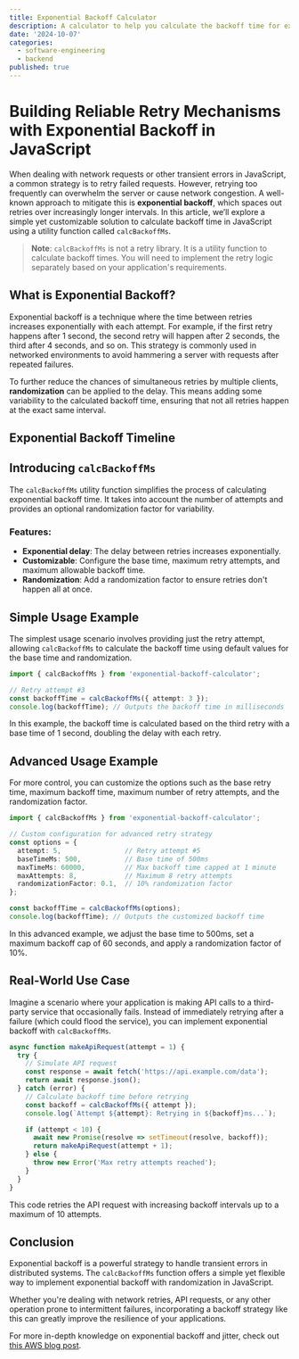 ```yaml
---
title: Exponential Backoff Calculator
description: A calculator to help you calculate the backoff time for exponential backoff.
date: '2024-10-07'
categories:
  - software-engineering
  - backend
published: true
---
```


# Building Reliable Retry Mechanisms with Exponential Backoff in JavaScript

When dealing with network requests or other transient errors in JavaScript, a common strategy is to retry failed requests. However, retrying too frequently can overwhelm the server or cause network congestion. A well-known approach to mitigate this is **exponential backoff**, which spaces out retries over increasingly longer intervals. In this article, we’ll explore a simple yet customizable solution to calculate backoff time in JavaScript using a utility function called `calcBackoffMs`.

> **Note**: `calcBackoffMs` is not a retry library. It is a utility function to calculate backoff times. You will need to implement the retry logic separately based on your application's requirements.

## What is Exponential Backoff?

Exponential backoff is a technique where the time between retries increases exponentially with each attempt. For example, if the first retry happens after 1 second, the second retry will happen after 2 seconds, the third after 4 seconds, and so on. This strategy is commonly used in networked environments to avoid hammering a server with requests after repeated failures.

To further reduce the chances of simultaneous retries by multiple clients, **randomization** can be applied to the delay. This means adding some variability to the calculated backoff time, ensuring that not all retries happen at the exact same interval.

## Exponential Backoff Timeline



## Introducing `calcBackoffMs`

The `calcBackoffMs` utility function simplifies the process of calculating exponential backoff time. It takes into account the number of attempts and provides an optional randomization factor for variability.

### Features:

- **Exponential delay**: The delay between retries increases exponentially.
- **Customizable**: Configure the base time, maximum retry attempts, and maximum allowable backoff time.
- **Randomization**: Add a randomization factor to ensure retries don't happen all at once.

## Simple Usage Example

The simplest usage scenario involves providing just the retry attempt, allowing `calcBackoffMs` to calculate the backoff time using default values for the base time and randomization.

```ts
import { calcBackoffMs } from 'exponential-backoff-calculator';

// Retry attempt #3
const backoffTime = calcBackoffMs({ attempt: 3 });
console.log(backoffTime); // Outputs the backoff time in milliseconds
```

In this example, the backoff time is calculated based on the third retry with a base time of 1 second, doubling the delay with each retry.

## Advanced Usage Example

For more control, you can customize the options such as the base retry time, maximum backoff time, maximum number of retry attempts, and the randomization factor.

```ts
import { calcBackoffMs } from 'exponential-backoff-calculator';

// Custom configuration for advanced retry strategy
const options = {
  attempt: 5,                // Retry attempt #5
  baseTimeMs: 500,           // Base time of 500ms
  maxTimeMs: 60000,          // Max backoff time capped at 1 minute
  maxAttempts: 8,            // Maximum 8 retry attempts
  randomizationFactor: 0.1,  // 10% randomization factor
};

const backoffTime = calcBackoffMs(options);
console.log(backoffTime); // Outputs the customized backoff time
```

In this advanced example, we adjust the base time to 500ms, set a maximum backoff cap of 60 seconds, and apply a randomization factor of 10%.


## Real-World Use Case

Imagine a scenario where your application is making API calls to a third-party service that occasionally fails. Instead of immediately retrying after a failure (which could flood the service), you can implement exponential backoff with `calcBackoffMs`.

```ts
async function makeApiRequest(attempt = 1) {
  try {
    // Simulate API request
    const response = await fetch('https://api.example.com/data');
    return await response.json();
  } catch (error) {
    // Calculate backoff time before retrying
    const backoff = calcBackoffMs({ attempt });
    console.log(`Attempt ${attempt}: Retrying in ${backoff}ms...`);

    if (attempt < 10) {
      await new Promise(resolve => setTimeout(resolve, backoff));
      return makeApiRequest(attempt + 1);
    } else {
      throw new Error('Max retry attempts reached');
    }
  }
}
```

This code retries the API request with increasing backoff intervals up to a maximum of 10 attempts.

## Conclusion

Exponential backoff is a powerful strategy to handle transient errors in distributed systems. The `calcBackoffMs` function offers a simple yet flexible way to implement exponential backoff with randomization in JavaScript.

Whether you're dealing with network retries, API requests, or any other operation prone to intermittent failures, incorporating a backoff strategy like this can greatly improve the resilience of your applications.

For more in-depth knowledge on exponential backoff and jitter, check out [this AWS blog post](https://aws.amazon.com/blogs/architecture/exponential-backoff-and-jitter/).


